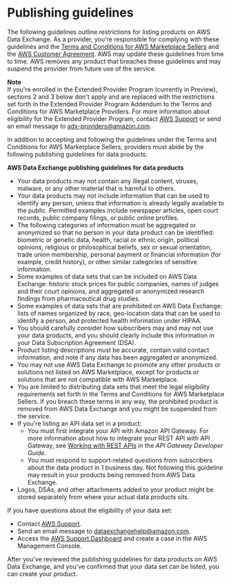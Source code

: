 # Publishing guidelines<a name="publishing-guidelines"></a>

The following guidelines outline restrictions for listing products on AWS Data Exchange\. As a provider, you're responsible for complying with these guidelines and the [Terms and Conditions for AWS Marketplace Sellers](http://aws.amazon.com/marketplace/management/seller-settings/terms) and the [AWS Customer Agreement](https://aws.amazon.com/agreement/)\. AWS may update these guidelines from time to time\. AWS removes any product that breaches these guidelines and may suspend the provider from future use of the service\. 

**Note**  
If you're enrolled in the Extended Provider Program \(currently in Preview\), sections 2 and 3 below don't apply and are replaced with the restrictions set forth in the Extended Provider Program Addendum to the Terms and Conditions for AWS Marketplace Providers\. For more information about eligibility for the Extended Provider Program, contact [ AWS Support](https://console.aws.amazon.com/support/home#/case/create?issueType=customer-service) or send an email message to [adx\-providers@amazon\.com](mailto://adx-providers@amazon.com)\.

In addition to accepting and following the guidelines under the Terms and Conditions for AWS Marketplace Sellers, providers must abide by the following publishing guidelines for data products:

**AWS Data Exchange publishing guidelines for data products**
+ Your data products may not contain any illegal content, viruses, malware, or any other material that is harmful to others\.
+ Your data products may not include information that can be used to identify any person, unless that information is already legally available to the public\. Permitted examples include newspaper articles, open court records, public company filings, or public online profiles\. 
+ The following categories of information must be aggregated or anonymized so that no person in your data product can be identified: biometric or genetic data, health, racial or ethnic origin, political opinions, religious or philosophical beliefs, sex or sexual orientation, trade union membership, personal payment or financial information \(for example, credit history\), or other similar categories of sensitive information\.
+ Some examples of data sets that can be included on AWS Data Exchange: historic stock prices for public companies, names of judges and their court opinions, and aggregated or anonymized research findings from pharmaceutical drug studies\.
+ Some examples of data sets that are prohibited on AWS Data Exchange: lists of names organized by race, geo\-location data that can be used to identify a person, and protected health information under HIPAA\.
+ You should carefully consider how subscribers may and may not use your data products, and you should clearly include this information in your Data Subscription Agreement \(DSA\)\.
+ Product listing descriptions must be accurate, contain valid contact information, and note if any data has been aggregated or anonymized\. 
+ You may not use AWS Data Exchange to promote any other products or solutions not listed on AWS Marketplace, except for products or solutions that are not compatible with AWS Marketplace\.
+ You are limited to distributing data sets that meet the legal eligibility requirements set forth in the Terms and Conditions for AWS Marketplace Sellers\. If you breach these terms in any way, the prohibited product is removed from AWS Data Exchange and you might be suspended from the service\.
+ If you're listing an API data set in a product: 
  + You must first integrate your API with Amazon API Gateway\. For more information about how to integrate your REST API with API Gateway, see [Working with REST APIs](https://docs.aws.amazon.com/apigateway/latest/developerguide/apigateway-rest-api.html) in the *API Gateway Developer Guide*\.
  + You must respond to support\-related questions from subscribers about the data product in 1 business day\. Not following this guideline may result in your products being removed from AWS Data Exchange\.
+ Logos, DSAs, and other attachments added to your product might be stored separately from where your actual data products sits\.

If you have questions about the eligibility of your data set:
+ Contact [AWS Support](https://console.aws.amazon.com/support/home#/case/create?issueType=customer-service)\.
+ Send an email message to [dataexchangehelp@amazon\.com](mailto://dataexchangehelp@amazon.com)\.
+ Access the [AWS Support Dashboard](https://console.aws.amazon.com/support/home#/case/create?issueType=customer-service) and create a case in the AWS Management Console\.

After you've reviewed the publishing guidelines for data products on AWS Data Exchange, and you've confirmed that your data set can be listed, you can create your product\.

